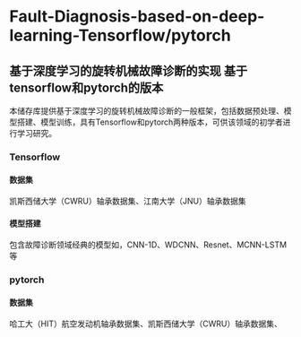 # Fault-Diagnosis-based-on-deep-learning-Tensorflow/pytorch
## 基于深度学习的旋转机械故障诊断的实现 基于tensorflow和pytorch的版本
本储存库提供基于深度学习的旋转机械故障诊断的一般框架，包括数据预处理、模型搭建、模型训练，具有Tensorflow和pytorch两种版本，可供该领域的初学者进行学习研究。

### Tensorflow

#### 数据集
凯斯西储大学（CWRU）轴承数据集、江南大学（JNU）轴承数据集

#### 模型搭建
包含故障诊断领域经典的模型如，CNN-1D、WDCNN、Resnet、MCNN-LSTM等

### pytorch

#### 数据集
哈工大（HIT）航空发动机轴承数据集、凯斯西储大学（CWRU）轴承数据集、
